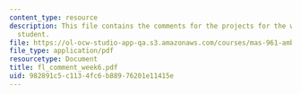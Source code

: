```yaml
---
content_type: resource
description: This file contains the comments for the projects for the week 6 by the
  student.
file: https://ol-ocw-studio-app-qa.s3.amazonaws.com/courses/mas-961-ambient-intelligence-spring-2005/982891c5c1134fc6b88976201e11415e_fl_comment_week6.pdf
file_type: application/pdf
resourcetype: Document
title: fl_comment_week6.pdf
uid: 982891c5-c113-4fc6-b889-76201e11415e
---
```


